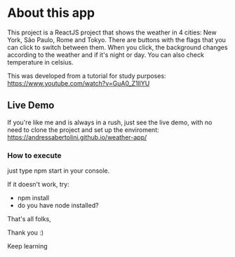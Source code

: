 # About this app

This project is a ReactJS project that shows the weather in 4 cities: New York, São Paulo, Rome and Tokyo. There are buttons with the flags that you can click to switch between them. When you click, the background changes according to the weather and if it's night or day. You can also check temperature in celsius.

This was developed from a tutorial for study purposes:
https://www.youtube.com/watch?v=GuA0_Z1llYU

## Live Demo

If you're like me and is always in a rush, just see the live demo, with no need to clone the project and set up the enviroment:
https://andressabertolini.github.io/weather-app/

### How to execute

just type npm start in your console.

If it doesn't work, try:

- npm install
- do you have node installed?

That's all folks,

Thank you :)

Keep learning
